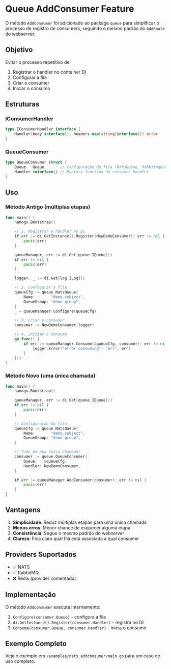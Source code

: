 # Queue AddConsumer Feature

O método `AddConsumer` foi adicionado ao package `queue` para simplificar o processo de registro de consumers, seguindo o mesmo padrão do `AddRoute` do webserver.

## Objetivo

Evitar o processo repetitivo de:
1. Registrar o handler no container DI
2. Configurar a fila
3. Criar o consumer
4. Iniciar o consumo

## Estruturas

### IConsumerHandler
```go
type IConsumerHandler interface {
    Handler(body interface{}, headers map[string]interface{}) error
}
```

### QueueConsumer
```go
type QueueConsumer struct {
    Queue   Queue       // Configuração da fila (NatsQueue, RabbitmqQueue, etc.)
    Handler interface{} // Factory function do consumer handler
}
```

## Uso

### Método Antigo (múltiplas etapas)
```go
func main() {
    nanogo.Bootstrap()

    // 1. Registrar o handler no DI
    if err := di.GetInstance().Register(NewDemoConsumer); err != nil {
        panic(err)
    }

    queueManager, err := di.Get[queue.IQueue]()
    if err != nil {
        panic(err)
    }

    logger, _ := di.Get[log.ILog]()

    // 2. Configurar a fila
    queueCfg := queue.NatsQueue{
        Name:       "demo.subject",
        QueueGroup: "demo-group",
    }
    _ = queueManager.Configure(queueCfg)

    // 3. Criar o consumer
    consumer := NewDemoConsumer(logger)

    // 4. Iniciar o consumo
    go func() {
        if err := queueManager.Consume(&queueCfg, consumer); err != nil {
            logger.Error("error consuming", "err", err)
        }
    }()
}
```

### Método Novo (uma única chamada)
```go
func main() {
    nanogo.Bootstrap()

    queueManager, err := di.Get[queue.IQueue]()
    if err != nil {
        panic(err)
    }

    // Configuração da fila
    queueCfg := queue.NatsQueue{
        Name:       "demo.subject",
        QueueGroup: "demo-group",
    }

    // Tudo em uma única chamada!
    consumer := queue.QueueConsumer{
        Queue:   &queueCfg,
        Handler: NewDemoConsumer,
    }

    if err := queueManager.AddConsumer(consumer); err != nil {
        panic(err)
    }
}
```

## Vantagens

1. **Simplicidade**: Reduz múltiplas etapas para uma única chamada
2. **Menos erros**: Menor chance de esquecer alguma etapa
3. **Consistência**: Segue o mesmo padrão do webserver
4. **Clareza**: Fica claro qual fila está associada a qual consumer

## Providers Suportados

- ✅ NATS
- ✅ RabbitMQ
- ❌ Redis (provider comentado)

## Implementação

O método `AddConsumer` executa internamente:
1. `Configure(consumer.Queue)` - configura a fila
2. `di.GetInstance().Register(consumer.Handler)` - registra no DI
3. `Consume(consumer.Queue, consumer.Handler)` - inicia o consumo

## Exemplo Completo

Veja o exemplo em `/examples/nats_addconsumer/main.go` para um caso de uso completo.
